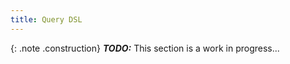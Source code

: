 ```yaml
---
title: Query DSL
---
```


{: .note .construction}
**_TODO:_** This section is a work in progress...

<div style="min-height: 800px"></div>
